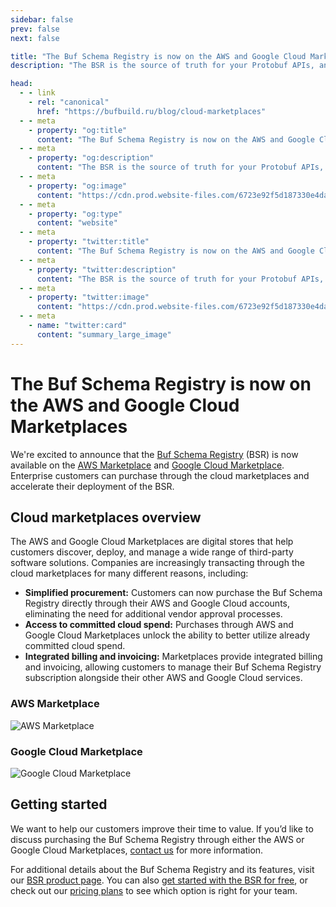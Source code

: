 ```yaml
---
sidebar: false
prev: false
next: false

title: "The Buf Schema Registry is now on the AWS and Google Cloud Marketplaces"
description: "The BSR is the source of truth for your Protobuf APIs, and is the best way to share schemas across repositories, generate consistent code, and integrate Protobuf with Kafka. This launch helps Enterprise customers simplify how they purchase the Buf Schema Registry."

head:
  - - link
    - rel: "canonical"
      href: "https://bufbuild.ru/blog/cloud-marketplaces"
  - - meta
    - property: "og:title"
      content: "The Buf Schema Registry is now on the AWS and Google Cloud Marketplaces"
  - - meta
    - property: "og:description"
      content: "The BSR is the source of truth for your Protobuf APIs, and is the best way to share schemas across repositories, generate consistent code, and integrate Protobuf with Kafka. This launch helps Enterprise customers simplify how they purchase the Buf Schema Registry."
  - - meta
    - property: "og:image"
      content: "https://cdn.prod.website-files.com/6723e92f5d187330e4da8144/674fc534a1364a81f7a0b135_Marketplaces.png"
  - - meta
    - property: "og:type"
      content: "website"
  - - meta
    - property: "twitter:title"
      content: "The Buf Schema Registry is now on the AWS and Google Cloud Marketplaces"
  - - meta
    - property: "twitter:description"
      content: "The BSR is the source of truth for your Protobuf APIs, and is the best way to share schemas across repositories, generate consistent code, and integrate Protobuf with Kafka. This launch helps Enterprise customers simplify how they purchase the Buf Schema Registry."
  - - meta
    - property: "twitter:image"
      content: "https://cdn.prod.website-files.com/6723e92f5d187330e4da8144/674fc534a1364a81f7a0b135_Marketplaces.png"
  - - meta
    - name: "twitter:card"
      content: "summary_large_image"
---
```


# The Buf Schema Registry is now on the AWS and Google Cloud Marketplaces

We're excited to announce that the [Buf Schema Registry](https://buf.build/product/bsr) (BSR) is now available on the [AWS Marketplace](https://aws.amazon.com/marketplace/pp/prodview-4novs4ul4h3hg) and [Google Cloud Marketplace](https://console.cloud.google.com/marketplace/product/bufbuild-public/buf-schema-registry). Enterprise customers can purchase through the cloud marketplaces and accelerate their deployment of the BSR.

## Cloud marketplaces overview

The AWS and Google Cloud Marketplaces are digital stores that help customers discover, deploy, and manage a wide range of third-party software solutions. Companies are increasingly transacting through the cloud marketplaces for many different reasons, including:

- **Simplified procurement:** Customers can now purchase the Buf Schema Registry directly through their AWS and Google Cloud accounts, eliminating the need for additional vendor approval processes.
- **Access to committed cloud spend:** Purchases through AWS and Google Cloud Marketplaces unlock the ability to better utilize already committed cloud spend.
- **Integrated billing and invoicing:** Marketplaces provide integrated billing and invoicing, allowing customers to manage their Buf Schema Registry subscription alongside their other AWS and Google Cloud services.

### AWS Marketplace

![AWS Marketplace](https://cdn.prod.website-files.com/6723e92f5d187330e4da8144/67479c00b8ab7e65a1e0186b_aws-marketplace-3HVOJ5AF.png)

### Google Cloud Marketplace

![Google Cloud Marketplace](https://cdn.prod.website-files.com/6723e92f5d187330e4da8144/67479c00512046ff641532ed_google-cloud-marketplace-BTR5A2UO.png)

## Getting started

We want to help our customers improve their time to value. If you’d like to discuss purchasing the Buf Schema Registry through either the AWS or Google Cloud Marketplaces, [contact us](https://buf.build/contact-us) for more information.

For additional details about the Buf Schema Registry and its features, visit our [BSR product page](https://buf.build/product/bsr). You can also [get started with the BSR for free](https://buf.build/signup), or check out our [pricing plans](https://buf.build/pricing) to see which option is right for your team.

‍
